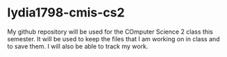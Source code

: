 # lydia1798-cmis-cs2

My github repository will be used for the COmputer Science 2 class this semester. It will be used to keep the files that I am working on in class and to save them. I will also be able to track my work.
